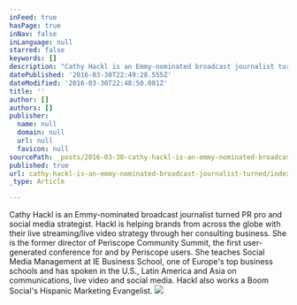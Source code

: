 ```yaml
---
inFeed: true
hasPage: true
inNav: false
inLanguage: null
starred: false
keywords: []
description: "Cathy Hackl is an Emmy-nominated broadcast journalist turned PR pro and social media strategist. Hackl is helping brands from across the globe with their live streaming/live video strategy through her consulting business. She is the former director of Periscope Community Summit, the first user-generated conference for and by Periscope users. She teaches Social Media Management at IE Business School, one of Europe’s top business schools and has spoken in the U.S., Latin America and Asia on communications, live video and social media. Hackl also works a Boom Social’s Hispanic Marketing\_Evangelist."
datePublished: '2016-03-30T22:49:28.555Z'
dateModified: '2016-03-30T22:48:50.081Z'
title: ''
author: []
authors: []
publisher:
  name: null
  domain: null
  url: null
  favicon: null
sourcePath: _posts/2016-03-30-cathy-hackl-is-an-emmy-nominated-broadcast-journalist-turned.md
published: true
url: cathy-hackl-is-an-emmy-nominated-broadcast-journalist-turned/index.html
_type: Article

---
```

Cathy Hackl is an Emmy-nominated broadcast journalist turned PR pro and social media strategist. Hackl is helping brands from across the globe with their live streaming/live video strategy through her consulting business. She is the former director of Periscope Community Summit, the first user-generated conference for and by Periscope users. She teaches Social Media Management at IE Business School, one of Europe's top business schools and has spoken in the U.S., Latin America and Asia on communications, live video and social media. Hackl also works a Boom Social's Hispanic Marketing Evangelist.
![](https://the-grid-user-content.s3-us-west-2.amazonaws.com/5bdc4c5d-b8d2-4a1e-947c-3ce405a1749d.jpg)
